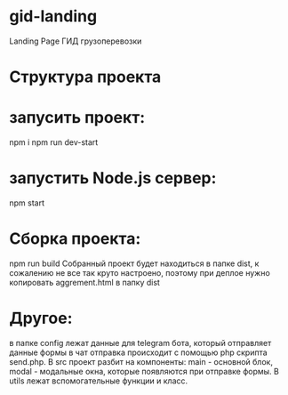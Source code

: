 # gid-landing
Landing Page ГИД грузоперевозки

# Структура проекта
# запусить проект: 
npm i
npm run dev-start

# запустить Node.js сервер:
npm start

# Сборка проекта:
npm run build
Собранный проект будет находиться в папке dist, к сожалению не все так круто настроено, поэтому при деплое нужно копировать aggrement.html в папку dist

# Другое:

в папке config лежат данные для telegram бота, который отправляет данные формы в чат
отправка происходит с помощью php скрипта send.php. В src проект разбит на компоненты: main - основной блок, modal - модальные окна, которые появляются при отправке формы. 
В utils лежат вспомогательные функции и класс.
